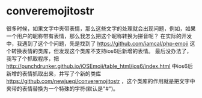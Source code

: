 converemojitostr
================

 很多时候，如果文字中夹带表情，那么这些文字的处理就会出现问题，例如，如果一个用户的昵称带有表情，那么我怎么把这个昵称转换为拼音呢？
 在实际的开发中，我遇到了这个个问题，先是找到了 https://github.com/iamcal/php-emoji 这个转换表情的类库，但发现这个类库不支持ios6后新增的表情。
 最后没办法了，我写了个抓取程序，把  http://punchdrunker.github.io/iOSEmoji/table_html/ios6/index.html 中ios6后新增的表情抓取出来，并写了个新的类库 https://github.com/newjueqi/converemojitostr ，这个类库的作用就是把文字中夹带的表情替换为一个特殊的字符(默认是"#")。
